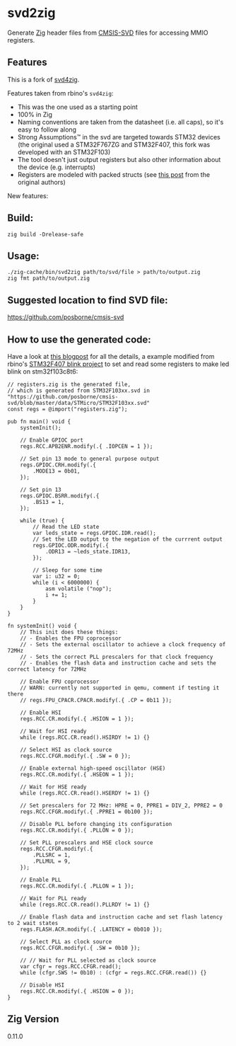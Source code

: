 # svd2zig

Generate [Zig](https://ziglang.org/) header files from
[CMSIS-SVD](http://www.keil.com/pack/doc/CMSIS/SVD/html/index.html) files for accessing MMIO
registers.

## Features

This is a fork of [svd4zig](https://github.com/rbino/svd4zig).

Features taken from rbino's `svd4zig`:
- This was the one used as a starting point
- 100% in Zig
- Naming conventions are taken from the datasheet (i.e. all caps), so it's easy to follow along
- Strong Assumptions™ in the svd are targeted towards STM32 devices (the original used a
  STM32F767ZG and STM32F407, this fork was developed with an STM32F103)
- The tool doesn't just output registers but also other information about the device (e.g.
  interrupts)
- Registers are modeled with packed structs (see [this
  post](https://scattered-thoughts.net/writing/mmio-in-zig) from the original authors)

New features:

## Build:

```
zig build -Drelease-safe
```

## Usage:

```
./zig-cache/bin/svd2zig path/to/svd/file > path/to/output.zig
zig fmt path/to/output.zig
```

## Suggested location to find SVD file:

https://github.com/posborne/cmsis-svd

## How to use the generated code:

Have a look at [this blogpost](https://scattered-thoughts.net/writing/mmio-in-zig) for all the details,
a example modified from rbino's [STM32F407 blink project](https://github.com/rbino/zig-stm32-blink) to set and read some registers to make led blink on stm32f103c8t6:
```zig
// registers.zig is the generated file,
// which is generated from STM32F103xx.svd in "https://github.com/posborne/cmsis-svd/blob/master/data/STMicro/STM32F103xx.svd"
const regs = @import("registers.zig");

pub fn main() void {
    systemInit();

    // Enable GPIOC port
    regs.RCC.APB2ENR.modify(.{ .IOPCEN = 1 });

    // Set pin 13 mode to general purpose output
    regs.GPIOC.CRH.modify(.{
        .MODE13 = 0b01,
    });

    // Set pin 13
    regs.GPIOC.BSRR.modify(.{
        .BS13 = 1,
    });

    while (true) {
        // Read the LED state
        var leds_state = regs.GPIOC.IDR.read();
        // Set the LED output to the negation of the currrent output
        regs.GPIOC.ODR.modify(.{
            .ODR13 = ~leds_state.IDR13,
        });

        // Sleep for some time
        var i: u32 = 0;
        while (i < 6000000) {
            asm volatile ("nop");
            i += 1;
        }
    }
}

fn systemInit() void {
    // This init does these things:
    // - Enables the FPU coprocessor
    // - Sets the external oscillator to achieve a clock frequency of 72MHz
    // - Sets the correct PLL prescalers for that clock frequency
    // - Enables the flash data and instruction cache and sets the correct latency for 72MHz

    // Enable FPU coprocessor
    // WARN: currently not supported in qemu, comment if testing it there
    // regs.FPU_CPACR.CPACR.modify(.{ .CP = 0b11 });

    // Enable HSI
    regs.RCC.CR.modify(.{ .HSION = 1 });

    // Wait for HSI ready
    while (regs.RCC.CR.read().HSIRDY != 1) {}

    // Select HSI as clock source
    regs.RCC.CFGR.modify(.{ .SW = 0 });

    // Enable external high-speed oscillator (HSE)
    regs.RCC.CR.modify(.{ .HSEON = 1 });

    // Wait for HSE ready
    while (regs.RCC.CR.read().HSERDY != 1) {}

    // Set prescalers for 72 MHz: HPRE = 0, PPRE1 = DIV_2, PPRE2 = 0
    regs.RCC.CFGR.modify(.{ .PPRE1 = 0b100 });

    // Disable PLL before changing its configuration
    regs.RCC.CR.modify(.{ .PLLON = 0 });

    // Set PLL prescalers and HSE clock source
    regs.RCC.CFGR.modify(.{
        .PLLSRC = 1,
        .PLLMUL = 9,
    });

    // Enable PLL
    regs.RCC.CR.modify(.{ .PLLON = 1 });

    // Wait for PLL ready
    while (regs.RCC.CR.read().PLLRDY != 1) {}

    // Enable flash data and instruction cache and set flash latency to 2 wait states
    regs.FLASH.ACR.modify(.{ .LATENCY = 0b010 });

    // Select PLL as clock source
    regs.RCC.CFGR.modify(.{ .SW = 0b10 });

    // // Wait for PLL selected as clock source
    var cfgr = regs.RCC.CFGR.read();
    while (cfgr.SWS != 0b10) : (cfgr = regs.RCC.CFGR.read()) {}

    // Disable HSI
    regs.RCC.CR.modify(.{ .HSION = 0 });
}
```
## Zig Version
0.11.0


